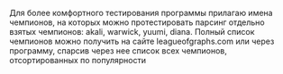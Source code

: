 Для более комфортного тестирования программы прилагаю имена чемпионов, на которых можно протестировать парсинг отдельно взятых чемпионов: akali, warwick, yuumi, diana. Полный список чемпионов можно получить на сайте leagueofgraphs.com или через программу, спарсив через нее список всех чемпионов, отсортированных по популярности
